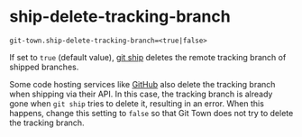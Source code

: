 # ship-delete-tracking-branch

```
git-town.ship-delete-tracking-branch=<true|false>
```

If set to `true` (default value), [git ship](../commands/ship.md) deletes the
remote tracking branch of shipped branches.

Some code hosting services like
[GitHub](https://docs.github.com/en/repositories/configuring-branches-and-merges-in-your-repository/configuring-pull-request-merges/managing-the-automatic-deletion-of-branches)
also delete the tracking branch when shipping via their API. In this case, the
tracking branch is already gone when `git ship` tries to delete it, resulting in
an error. When this happens, change this setting to `false` so that Git Town
does not try to delete the tracking branch.
